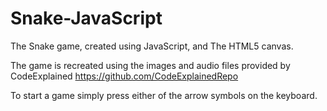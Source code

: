 # Snake-JavaScript

The Snake game, created using JavaScript, and The HTML5 canvas.

The game is recreated using the images and audio files provided by CodeExplained
	https://github.com/CodeExplainedRepo

To start a game simply press either of the arrow symbols on the keyboard.
